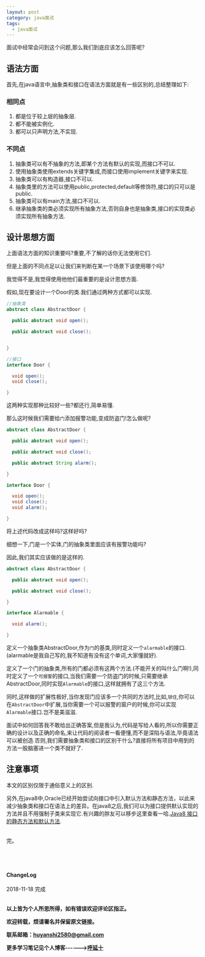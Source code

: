 ```yaml
---
layout: post
category: java面试
tags:
  - java面试
---
```


面试中经常会问到这个问题,那么我们到底应该怎么回答呢?

## 语法方面

首先,在java语言中,抽象类和接口在语法方面就是有一些区别的,总结整理如下:

### 相同点

1. 都是位于较上层的抽象层.
2. 都不能被实例化.
3. 都可以只声明方法,不实现.

### 不同点

1. 抽象类可以有不抽象的方法,即某个方法有默认的实现,而接口不可以.
2. 使用抽象类使用extends关键字集成,而接口使用implement关键字来实现.
3. 抽象类可以有构造器,接口不可以.
4. 抽象类里的方法可以使用public,protected,default等修饰符,接口的只可以是public.
5. 抽象类可以有main方法,接口不可以.
6. 继承抽象类的类必须实现所有抽象方法,否则自身也是抽象类,接口的实现类必须实现所有抽象方法.


## 设计思想方面

上面语法方面的知识重要吗?重要,不了解的话你无法使用它们.

但是上面的不同点足以让我们来判断在某一个场景下该使用哪个吗?

我觉得不是,我觉得使用他他们最重要的是设计思想方面.


假如,现在要设计一个Door的类.我们通过两种方式都可以实现.

```java
//抽象类
abstract class AbstractDoor {

  public abstract void open();

  public abstract void close();


}

//接口
interface Door {

  void open();
  void close();

}
```

这两种实现那种比较好一些?都还行,简单易懂.

那么这时候我们需要给`门`添加报警功能,变成防盗门!怎么做呢?

```java
abstract class AbstractDoor {

  public abstract void open();

  public abstract void close();

  public abstract String alarm();

}

interface Door {

  void open();
  void close();
  void alarm();

}
```

将上述代码改成这样吗?这样好吗?

细想一下,门是一个实体,门的抽象类里面应该有报警功能吗?

因此,我们其实应该做的是这样的.

```java
abstract class AbstractDoor {

  public abstract void open();

  public abstract void close();

}

interface Alarmable {

  void alarm();

}
```

定义一个抽象类AbstractDoor,作为`门`的基类,同时定义一个`alarmable`的接口.(alarmable是我自己写的,我不知道有没有这个单词,大家懂就好).

定义了一个门的抽象类,所有的门都必须有这两个方法.(不能开关的叫什么门啊!),同时定义了一个`可报警`的接口,当我们需要一个防盗门的时候,只需要继承AbstractDoor,同时实现`Alarmable`的接口,这样就拥有了这三个方法.

同时,这样做的扩展性极好,当你发现门应该多一个共同的方法时,比如,`锁住`,你可以在`AbstractDoor`中扩展,当你需要一个可以报警的窗户的时候,你可以实现`Alarmable`接口.岂不是美滋滋.

面试中如何回答我不敢给出正确答案,但是我认为,代码是写给人看的,所以你需要正确的设计以及正确的命名,来让代码的阅读者一看便懂,而不是深陷与语法,毕竟语法可以被创造.否则,我们需要抽象类和接口的区别干什么?直接将所有项目中用到的方法一股脑塞进一个类不就好了.

## 注意事项

本文的区别仅限于通俗意义上的区别.

另外,在java8中,Oracle已经开始尝试向接口中引入默认方法和静态方法，以此来减少抽象类和接口在语法上的差异。在java8之后,我们可以为接口提供默认实现的方法并且不用强制子类来实现它.有兴趣的胖友可以移步这里查看一哈.<a href="{{ site.baseurl }}/java8/java/2018/03/10/java8-%E6%8E%A5%E5%8F%A3%E7%9A%84%E9%9D%99%E6%80%81%E6%96%B9%E6%B3%95%E5%92%8C%E9%BB%98%E8%AE%A4%E6%96%B9%E6%B3%95/">Java8 接口的静态方法和默认方法</a>.



<br>
完。

<br>
<br>
<br>
<br>
<h4>ChangeLog</h4>
2018-11-18 完成
<br>
<br>

**以上皆为个人所思所得，如有错误欢迎评论区指正。**

**欢迎转载，烦请署名并保留原文链接。**

**联系邮箱：huyanshi2580@gmail.com**

**更多学习笔记见个人博客------><a href="{{ site.baseurl }}/">呼延十</a>**
